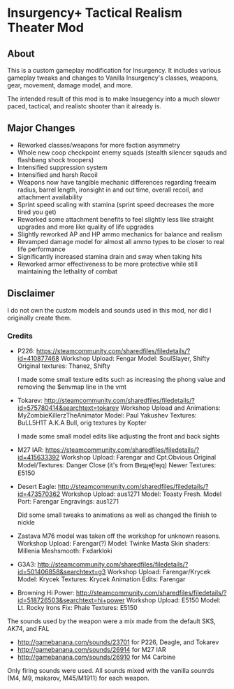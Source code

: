# Insurgency+ Tactical Realism Theater Mod
## About
This is a custom gameplay modification for Insurgency. It includes various gameplay tweaks and changes to Vanilla Insurgency's classes, weapons, gear, movement, damage model, and more. 

The intended result of this mod is to make Insuegency into a much slower paced, tactical, and realistc shooter than it already is.

## Major Changes
- Reworked classes/weapons for more faction asymmetry
- Whole new coop checkpoint enemy squads (stealth silencer sqauds and flashbang shock troopers)
- Intensified suppression system
- Intensified and harsh Recoil
- Weapons now have tangible mechanic differences regarding freeaim radius, barrel length, ironsight in and out time, overall recoil, and attachment availability
- Sprint speed scaling with stamina (sprint speed decreases the more tired you get)
- Reworked some attachment benefits to feel slightly less like straight upgrades and more like quality of life upgrades
- Slightly reworked AP and HP ammo mechanics for balance and realism
- Revamped damage model for almost all ammo types to be closer to real life performance 
- Significantly increased stamina drain and sway when taking hits
- Reworked armor effectiveness to be more protective while still maintaining the lethality of combat

## Disclaimer
I do not own the custom models and sounds used in this mod, nor did I originally create them.

### Credits
- P226: https://steamcommunity.com/sharedfiles/filedetails/?id=410877468
	Workshop Upload: Fengar
	Model: SoulSlayer, Shifty
	Original textures: Thanez, Shifty
	
	I made some small texture edits such as increasing the phong value and removing the $envmap line in the vmt

- Tokarev: http://steamcommunity.com/sharedfiles/filedetails/?id=575780414&searchtext=tokarev
	Workshop Upload and Animations: MyZombieKillerzTheAnimator
	Model: Paul Yakushev
	Textures: BuLL5H1T A.K.A Bull, orig textures by Kopter
	
	I made some small model edits like adjusting the front and back sights 

- M27 IAR: https://steamcommunity.com/sharedfiles/filedetails/?id=415633392
	Workshop Upload: Farengar and Cpt.Obvious
	Original Model/Textures: Danger Close (it's from ᗷɐʇʇꞁөʈ!өꞁq)
	Newer Textures: E5150 
	
- Desert Eagle: http://steamcommunity.com/sharedfiles/filedetails/?id=473570362
	Workshop Upload: aus1271
	Model: Toasty Fresh.
	Model Port: Farengar
	Engravings: aus1271
	
	Did some small tweaks to animations as well as changed the finish to nickle

- Zastava M76 model was taken off the workshop for unknown reasons.
	Workshop Upload: Farengar(?)
	Model: Twinke Masta 
	Skin shaders: Millenia 
	Meshsmooth: Fxdarkloki

- G3A3: http://steamcommunity.com/sharedfiles/filedetails/?id=501406858&searchtext=g3
	Workshop Upload: Farengar/Krycek
	Model: Krycek
	Textures: Krycek
	Animation Edits: Farengar

- Browning Hi Power: http://steamcommunity.com/sharedfiles/filedetails/?id=518726503&searchtext=hi+power
	Workshop Upload: E5150
	Model: Lt. Rocky
	Irons Fix: Phale
	Textures: E5150
	
The sounds used by the weapon were a mix made from the default SKS, AK74, and FAL
- http://gamebanana.com/sounds/23701 for P226, Deagle, and Tokarev
- http://gamebanana.com/sounds/26914 for M27 IAR
- http://gamebanana.com/sounds/26910 for M4 Carbine

Only firing sounds were used. All sounds mixed with the vanilla sounrds (M4, M9, makarov, M45/M1911) for each weapon.
